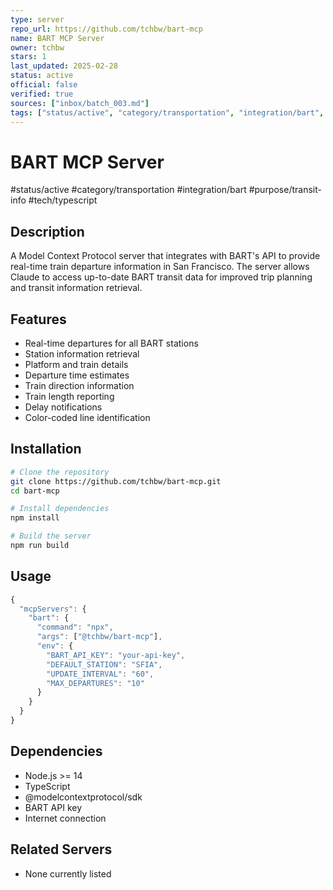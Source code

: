 ```yaml
---
type: server
repo_url: https://github.com/tchbw/bart-mcp
name: BART MCP Server
owner: tchbw
stars: 1
last_updated: 2025-02-28
status: active
official: false
verified: true
sources: ["inbox/batch_003.md"]
tags: ["status/active", "category/transportation", "integration/bart", "purpose/transit-info", "tech/typescript"]
---
```


# BART MCP Server

#status/active #category/transportation #integration/bart #purpose/transit-info #tech/typescript

## Description

A Model Context Protocol server that integrates with BART's API to provide real-time train departure information in San Francisco. The server allows Claude to access up-to-date BART transit data for improved trip planning and transit information retrieval.

## Features

- Real-time departures for all BART stations
- Station information retrieval
- Platform and train details
- Departure time estimates
- Train direction information
- Train length reporting
- Delay notifications
- Color-coded line identification

## Installation

```bash
# Clone the repository
git clone https://github.com/tchbw/bart-mcp.git
cd bart-mcp

# Install dependencies
npm install

# Build the server
npm run build
```

## Usage

```javascript
{
  "mcpServers": {
    "bart": {
      "command": "npx",
      "args": ["@tchbw/bart-mcp"],
      "env": {
        "BART_API_KEY": "your-api-key",
        "DEFAULT_STATION": "SFIA",
        "UPDATE_INTERVAL": "60",
        "MAX_DEPARTURES": "10"
      }
    }
  }
}
```

## Dependencies

- Node.js >= 14
- TypeScript
- @modelcontextprotocol/sdk
- BART API key
- Internet connection

## Related Servers

- None currently listed